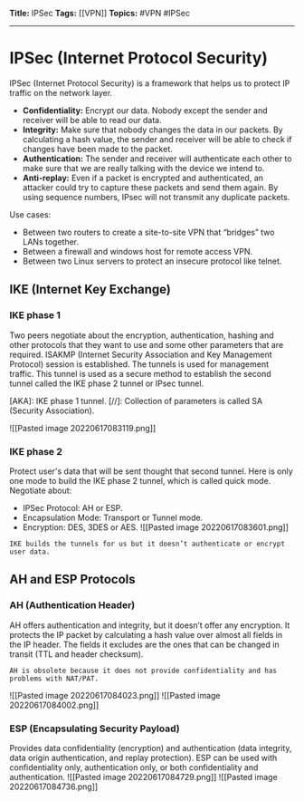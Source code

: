 **Title:** IPSec
**Tags:** [[VPN]]
**Topics:** #VPN #IPSec

---
# IPSec (Internet Protocol Security)
IPSec (Internet Protocol Security) is a framework that helps us to protect IP traffic on the network layer.

- **Confidentiality:** Encrypt our data. Nobody except the sender and receiver will be able to read our data.
- **Integrity:** Make sure that nobody changes the data in our packets. By calculating a hash value, the sender and receiver will be able to check if changes have been made to the packet.
- **Authentication:** The sender and receiver will authenticate each other to make sure that we are really talking with the device we intend to.
- **Anti-replay:** Even if a packet is encrypted and authenticated, an attacker could try to capture these packets and send them again. By using sequence numbers, IPsec will not transmit any duplicate packets.

Use cases:
- Between two routers to create a site-to-site VPN that “bridges” two LANs together.
- Between a firewall and windows host for remote access VPN.
- Between two Linux servers to protect an insecure protocol like telnet.

## IKE (Internet Key Exchange)
### IKE phase 1
Two peers negotiate about the encryption, authentication, hashing and other protocols that they want to use and some other parameters that are required.
ISAKMP (Internet Security Association and Key Management Protocol) session is established.
The tunnels is used for management traffic. This tunnel is used as a secure method to establish the second tunnel called the IKE phase 2 tunnel or IPsec tunnel.

[AKA]: IKE phase 1 tunnel.
[//]: Collection of parameters is called SA (Security Association).

![[Pasted image 20220617083119.png]]

### IKE phase 2
Protect user's data that will be sent thought that second tunnel. Here is only one mode to build the IKE phase 2 tunnel, which is called quick mode.
Negotiate about:
- IPSec Protocol: AH or ESP.
- Encapsulation Mode: Transport or Tunnel mode.
- Encryption: DES, 3DES or AES.
![[Pasted image 20220617083601.png]]

```ad-important
IKE builds the tunnels for us but it doesn’t authenticate or encrypt user data.
```

## AH and ESP Protocols
### AH (Authentication Header) 
AH offers authentication and integrity, but it doesn’t offer any encryption. It protects the IP packet by calculating a hash value over almost all fields in the IP header. The fields it excludes are the ones that can be changed in transit (TTL and header checksum).
```ad-warning
AH is obsolete because it does not provide confidentiality and has problems with NAT/PAT.
```

![[Pasted image 20220617084023.png]]
![[Pasted image 20220617084002.png]]

### ESP (Encapsulating Security Payload)
Provides data confidentiality (encryption) and authentication (data integrity, data origin authentication, and replay protection). ESP can be used with confidentiality only, authentication only, or both confidentiality and authentication.
![[Pasted image 20220617084729.png]]
![[Pasted image 20220617084736.png]]